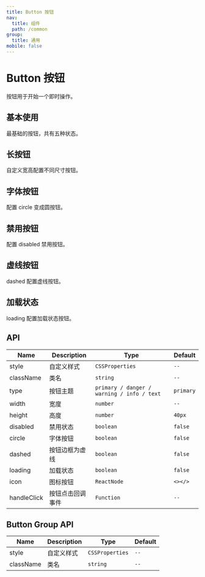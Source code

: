 ```yaml
---
title: Button 按钮
nav:
  title: 组件
  path: /common
group:
  title: 通用
mobile: false
---
```


# Button 按钮

按钮用于开始一个即时操作。

## 基本使用

最基础的按钮，共有五种状态。

<code src="./demos/index1.tsx"></code>

## 长按钮

自定义宽高配置不同尺寸按钮。

<code src="./demos/index2.tsx"></code>

## 字体按钮

配置 circle 变成圆按钮。

<code src="./demos/index3.tsx"></code>

## 禁用按钮

配置 disabled 禁用按钮。

<code src="./demos/index4.tsx"></code>

## 虚线按钮

dashed 配置虚线按钮。

<code src="./demos/index5.tsx"></code>

## 加载状态

loading 配置加载状态按钮。

<code src="./demos/index6.tsx"></code>

## API

| Name        | Description      | Type                                       | Default   |
| ----------- | ---------------- | ------------------------------------------ | --------- |
| style       | 自定义样式       | `CSSProperties`                            | `--`      |
| className   | 类名             | `string`                                   | `--`      |
| type        | 按钮主题         | `primary / danger / warning / info / text` | `primary` |
| width       | 宽度             | `number`                                   | `--`      |
| height      | 高度             | `number`                                   | `40px`    |
| disabled    | 禁用状态         | `boolean`                                  | `false`   |
| circle      | 字体按钮         | `boolean`                                  | `false`   |
| dashed      | 按钮边框为虚线   | `boolean`                                  | `false`   |
| loading     | 加载状态         | `boolean`                                  | `false`   |
| icon        | 图标按钮         | `ReactNode`                                | `<></>`   |
| handleClick | 按钮点击回调事件 | `Function`                                 | `--`      |

## Button Group API

| Name      | Description | Type            | Default |
| --------- | ----------- | --------------- | ------- |
| style     | 自定义样式  | `CSSProperties` | `--`    |
| className | 类名        | `string`        | `--`    |
